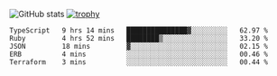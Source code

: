 ![GitHub stats](https://github-readme-stats.vercel.app/api?username=ksk001100&show_icons=true&theme=tokyonight)
[![trophy](https://github-profile-trophy.vercel.app/?username=ksk001100&theme=onedark)](https://github.com/ryo-ma/github-profile-trophy)

<!--START_SECTION:waka-->

```text
TypeScript   9 hrs 14 mins   ███████████████▓░░░░░░░░░   62.97 %
Ruby         4 hrs 52 mins   ████████▒░░░░░░░░░░░░░░░░   33.20 %
JSON         18 mins         ▓░░░░░░░░░░░░░░░░░░░░░░░░   02.15 %
ERB          4 mins          ░░░░░░░░░░░░░░░░░░░░░░░░░   00.46 %
Terraform    3 mins          ░░░░░░░░░░░░░░░░░░░░░░░░░   00.44 %
```

<!--END_SECTION:waka-->
